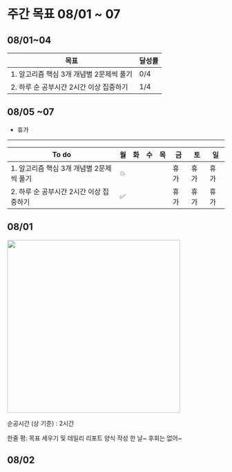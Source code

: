 # 주간 목표 08/01 ~ 07

## 08/01~04
| 목표 | 달성률 | 
|---|---|
| 1. 알고리즘 핵심 3개 개념별 2문제씩 풀기 | 0/4 |
| 2. 하루 순 공부시간 2시간 이상 집중하기  | 1/4 |

## 08/05 ~07 
- 휴가

---
|To do| 월| 화 |수 |목 |금 | 토| 일
|---|---|---|---|---|---|---|---|
|1. 알고리즘 핵심 3개 개념별 2문제씩 풀기 |:boom: | | | |휴가|휴가|휴가
|2. 하루 순 공부시간 2시간 이상 집중하기 |:white_check_mark:| | | |휴가|휴가|휴가

## 08/01

<img src="day/1.png" width="400">

순공시간 (상 기준) : 2시간

한줄 평: 목표 세우기 및 데일리 리포트 양식 작성 한 날~ 후회는 없어~


## 08/02




